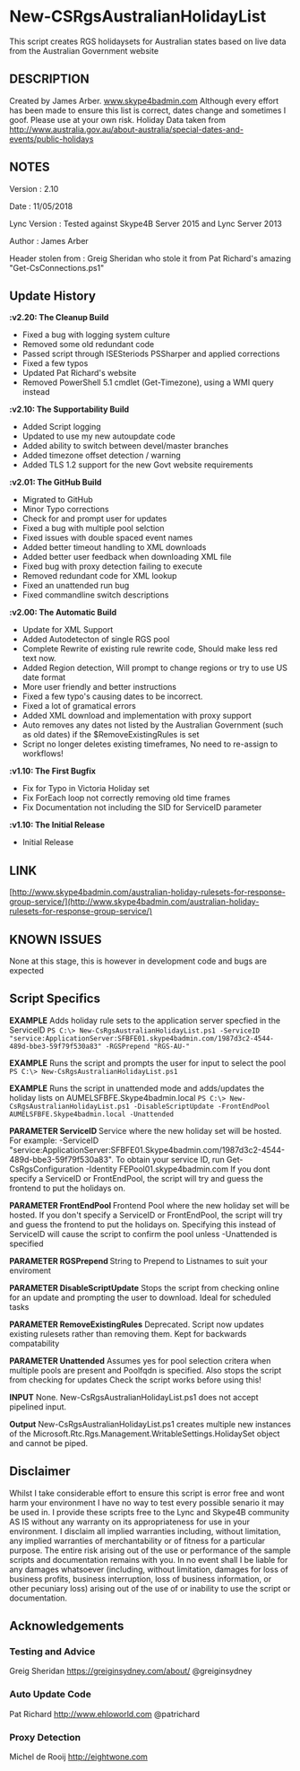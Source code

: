 # New-CSRgsAustralianHolidayList
This script creates RGS holidaysets for Australian states based on live data from the Australian Government website


## DESCRIPTION  
Created by James Arber. www.skype4badmin.com
Although every effort has been made to ensure this list is correct, dates change and sometimes I goof. 
Please use at your own risk.
Holiday Data taken from http://www.australia.gov.au/about-australia/special-dates-and-events/public-holidays
	    
	
## NOTES  
 Version      	   	: 2.10

Date			    : 11/05/2018

Lync Version		: Tested against Skype4B Server 2015 and Lync Server 2013

Author    			: James Arber

Header stolen from  : Greig Sheridan who stole it from Pat Richard's amazing "Get-CsConnections.ps1"


## Update History
**:v2.20: The Cleanup Build**
* Fixed a bug with logging system culture
* Removed some old redundant code
* Passed script through ISESteriods PSSharper and applied corrections
* Fixed a few typos
* Updated Pat Richard's website
* Removed PowerShell 5.1 cmdlet (Get-Timezone), using a WMI query instead


**:v2.10: The Supportability Build**
* Added Script logging
* Updated to use my new autoupdate code
* Added ability to switch between devel/master branches
* Added timezone offset detection / warning
* Added TLS 1.2 support for the new Govt website requirements

**:v2.01: The GitHub Build**
* Migrated to GitHub
* Minor Typo corrections
* Check for and prompt user for updates
* Fixed a bug with multiple pool selction
* Fixed issues with double spaced event names
* Added better timeout handling to XML downloads
* Added better user feedback when downloading XML file
* Fixed bug with proxy detection failing to execute
* Removed redundant code for XML lookup
* Fixed an unattended run bug
* Fixed commandline switch descriptions

**:v2.00: The Automatic Build**
* Update for XML Support
* Added Autodetecton of single RGS pool
* Complete Rewrite of existing rule rewrite code, Should make less red text now.
* Added Region detection, Will prompt to change regions or try to use US date format
* More user friendly and better instructions
* Fixed a few typo's causing dates to be incorrect.
* Fixed a lot of gramatical errors
* Added XML download and implementation with proxy support
* Auto removes any dates not listed by the Australian Government (such as old dates) if the $RemoveExistingRules is set
* Script no longer deletes existing timeframes, No need to re-assign to workflows!

**:v1.10: The First Bugfix**
* Fix for Typo in Victoria Holiday set
* Fix ForEach loop not correctly removing old time frames
* Fix Documentation not including the SID for ServiceID parameter

**:v1.10: The Initial Release**   
* Initial Release


## LINK  
[http://www.skype4badmin.com/australian-holiday-rulesets-for-response-group-service/](http://www.skype4badmin.com/australian-holiday-rulesets-for-response-group-service/)

## KNOWN ISSUES
   None at this stage, this is however in development code and bugs are expected

## Script Specifics

**EXAMPLE** Adds holiday rule sets to the application server specfied in the ServiceID
`PS C:\> New-CsRgsAustralianHolidayList.ps1 -ServiceID "service:ApplicationServer:SFBFE01.skype4badmin.com/1987d3c2-4544-489d-bbe3-59f79f530a83" -RGSPrepend "RGS-AU-"`

**EXAMPLE** Runs the script and prompts the user for input to select the pool
`PS C:\> New-CsRgsAustralianHolidayList.ps1`

**EXAMPLE** Runs the script in unattended mode and adds/updates the holiday lists on AUMELSFBFE.Skype4badmin.local
`PS C:\> New-CsRgsAustralianHolidayList.ps1 -DisableScriptUpdate -FrontEndPool AUMELSFBFE.Skype4badmin.local -Unattended`

**PARAMETER ServiceID <RgsIdentity>**
Service where the new holiday set will be hosted. For example: -ServiceID "service:ApplicationServer:SFBFE01.Skype4badmin.com/1987d3c2-4544-489d-bbe3-59f79f530a83".
To obtain your service ID, run Get-CsRgsConfiguration -Identity FEPool01.skype4badmin.com
If you dont specify a ServiceID or FrontEndPool, the script will try and guess the frontend to put the holidays on.

**PARAMETER FrontEndPool <FrontEnd FQDN>**
Frontend Pool where the new holiday set will be hosted. 
If you don't specify a ServiceID or FrontEndPool, the script will try and guess the frontend to put the holidays on.
Specifying this instead of ServiceID will cause the script to confirm the pool unless -Unattended is specified

**PARAMETER RGSPrepend <String>**
String to Prepend to Listnames to suit your enviroment

**PARAMETER DisableScriptUpdate**
Stops the script from checking online for an update and prompting the user to download. Ideal for scheduled tasks

**PARAMETER RemoveExistingRules**
Deprecated. Script now updates existing rulesets rather than removing them. Kept for backwards compatability

**PARAMETER Unattended**
Assumes yes for pool selection critera when multiple pools are present and Poolfqdn is specified.
Also stops the script from checking for updates
Check the script works before using this!

**INPUT**
None. New-CsRgsAustralianHolidayList.ps1 does not accept pipelined input.

**Output**
New-CsRgsAustralianHolidayList.ps1 creates multiple new instances of the Microsoft.Rtc.Rgs.Management.WritableSettings.HolidaySet object and cannot be piped.



## Disclaimer					
Whilst I take considerable effort to ensure this script is error free and wont harm your environment
I have no way to test every possible senario it may be used in. I provide these scripts free
to the Lync and Skype4B community AS IS without any warranty on its appropriateness for use in
your environment. I disclaim all implied warranties including,
without limitation, any implied warranties of merchantability or of fitness for a particular
purpose. The entire risk arising out of the use or performance of the sample scripts and
documentation remains with you. In no event shall I be liable for any damages whatsoever
(including, without limitation, damages for loss of business profits, business interruption,
loss of business information, or other pecuniary loss) arising out of the use of or inability
to use the script or documentation.

								
## Acknowledgements
### Testing and Advice
Greig Sheridan https://greiginsydney.com/about/ @greiginsydney

### Auto Update Code
Pat Richard http://www.ehloworld.com @patrichard

### Proxy Detection
Michel de Rooij	http://eightwone.com
